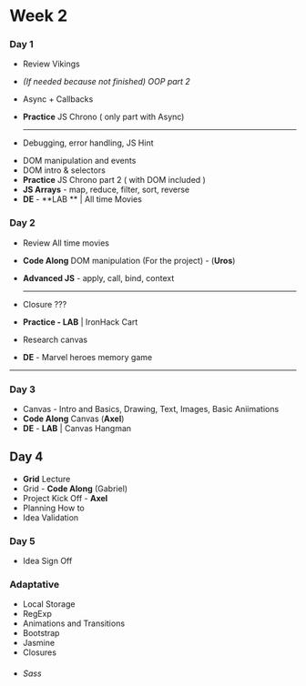 # Week 2



### Day 1

- Review Vikings

- *(If needed because not finished) OOP part 2*

- Async + Callbacks

- **Practice** JS Chrono ( only part with Async)

  ---------------

* Debugging, error handling,  JS Hint

- DOM manipulation and events
- DOM intro & selectors
- **Practice** JS Chrono part 2 ( with DOM included )
- **JS Arrays** - map, reduce, filter, sort, reverse
- **DE**  - **LAB ** | All time Movies



### Day 2

- Review All time movies

- **Code Along** DOM manipulation (For the project) - (**Uros**)

- **Advanced JS** - apply, call, bind, context

  ---------------

  

- Closure  ???

- **Practice - LAB** | IronHack Cart

- Research canvas

- **DE** - Marvel heroes memory game



----------



### Day 3 

- Canvas - Intro and Basics, Drawing, Text, Images, Basic Aniimations
- **Code Along** Canvas (**Axel**)
- **DE**  - **LAB** | Canvas Hangman



## Day 4

- **Grid** Lecture
- Grid -  **Code Along** (Gabriel)
- Project Kick Off - **Axel**
- Planning How to
- Idea Validation 



### Day 5 

- Idea Sign Off



### Adaptative



- Local Storage
- RegExp
- Animations and Transitions
- Bootstrap
- Jasmine
- Closures
- ###### Sass